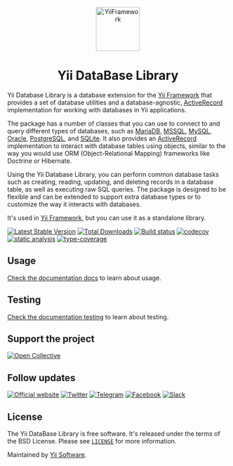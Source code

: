 <p align="center" style="text-align: center">
    <a href="https://github.com/yiisoft" target="_blank">
        <img src="https://yiisoft.github.io/docs/images/yii_logo.svg" height="100px" alt="YiiFramework">
    </a>
    <h1 align="center">Yii DataBase Library</h1>
</p>

Yii Database Library is a database extension for the [Yii Framework]
that provides a set of database utilities and a database-agnostic, [ActiveRecord] implementation 
for working with databases in Yii applications.

The package has a number of classes that you can use to connect to and query different types of databases,
such as [MariaDB], [MSSQL], [MySQL], [Oracle], [PostgreSQL], and [SQLite].
It also provides an [ActiveRecord] implementation to interact with database tables using objects,
similar to the way you would use ORM (Object-Relational Mapping) frameworks like Doctrine or Hibernate.

Using the Yii Database Library, you can perform common database tasks such as creating, reading, updating, and deleting
records in a database table, as well as executing raw SQL queries.
The package is designed to be flexible
and can be extended to support extra database types or to customize the way it interacts with databases.

It's used in [Yii Framework], but you can use it as a standalone library.

[ActiveRecord]: https://github.com/yiisoft/active-record
[MariaDB]: https://mariadb.org
[MSSQL]: https://www.microsoft.com/sql-server
[MySQL]: https://www.mysql.com
[Oracle]: https://www.oracle.com/database
[PostgreSQL]: https://www.postgresql.org
[SQLite]: https://www.sqlite.org
[Yii Framework]: https://www.yiiframework.com

[![Latest Stable Version](https://poser.pugx.org/yiisoft/db/v/stable.png)](https://packagist.org/packages/yiisoft/db)
[![Total Downloads](https://poser.pugx.org/yiisoft/db/downloads.png)](https://packagist.org/packages/yiisoft/db)
[![Build status](https://github.com/yiisoft/db/workflows/build/badge.svg)](https://github.com/yiisoft/db/actions?query=workflow%3Abuild)
[![codecov](https://codecov.io/gh/yiisoft/db/branch/master/graph/badge.svg?token=pRr4gci2qj)](https://codecov.io/gh/yiisoft/db)
[![static analysis](https://github.com/yiisoft/db/actions/workflows/static.yml/badge.svg?branch=dev)](https://github.com/yiisoft/db/actions/workflows/static.yml)
[![type-coverage](https://shepherd.dev/github/yiisoft/db/coverage.svg)](https://shepherd.dev/github/yiisoft/db)

## Usage 

[Check the documentation docs](/docs/en/getting-started.md) to learn about usage.

## Testing

[Check the documentation testing](/docs/en/testing.md) to learn about testing.

## Support the project

[![Open Collective](https://img.shields.io/badge/Open%20Collective-sponsor-7eadf1?logo=open%20collective&logoColor=7eadf1&labelColor=555555)](https://opencollective.com/yiisoft)

## Follow updates

[![Official website](https://img.shields.io/badge/Powered_by-Yii_Framework-green.svg?style=flat)](https://www.yiiframework.com/)
[![Twitter](https://img.shields.io/badge/twitter-follow-1DA1F2?logo=twitter&logoColor=1DA1F2&labelColor=555555?style=flat)](https://twitter.com/yiiframework)
[![Telegram](https://img.shields.io/badge/telegram-join-1DA1F2?style=flat&logo=telegram)](https://t.me/yii3en)
[![Facebook](https://img.shields.io/badge/facebook-join-1DA1F2?style=flat&logo=facebook&logoColor=ffffff)](https://www.facebook.com/groups/yiitalk)
[![Slack](https://img.shields.io/badge/slack-join-1DA1F2?style=flat&logo=slack)](https://yiiframework.com/go/slack)

## License

The Yii DataBase Library is free software. It's released under the terms of the BSD License.
Please see [`LICENSE`](./LICENSE.md) for more information.

Maintained by [Yii Software](https://www.yiiframework.com/).
